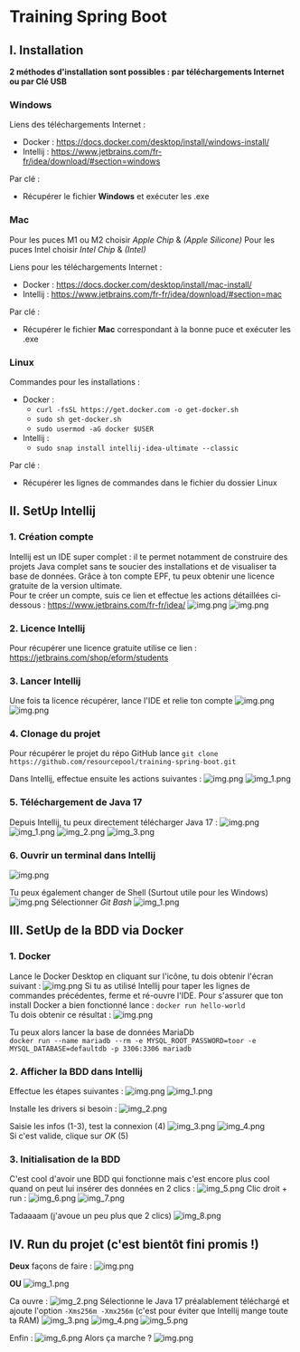 # Training Spring Boot

## I. Installation
**2 méthodes d'installation sont possibles : par téléchargements Internet ou par Clé USB**
### Windows
Liens des téléchargements Internet : 
- Docker : https://docs.docker.com/desktop/install/windows-install/
- Intellij : https://www.jetbrains.com/fr-fr/idea/download/#section=windows

Par clé : 
- Récupérer le fichier **Windows** et exécuter les .exe

### Mac 
Pour les puces M1 ou M2 choisir *Apple Chip* & *(Apple Silicone)*
Pour les puces Intel choisir *Intel Chip* & *(Intel)*

Liens pour les téléchargements Internet : 
- Docker  : https://docs.docker.com/desktop/install/mac-install/
- Intellij : https://www.jetbrains.com/fr-fr/idea/download/#section=mac

Par clé : 
- Récupérer le fichier **Mac** correspondant à la bonne puce et exécuter les .exe

### Linux 
Commandes pour les installations : 
- Docker : <br>
  - `curl -fsSL https://get.docker.com -o get-docker.sh` <br>
  - `sudo sh get-docker.sh`
  - `sudo usermod -aG docker $USER` 
- Intellij : <br>
  - `sudo snap install intellij-idea-ultimate --classic`

Par clé : 
- Récupérer les lignes de commandes dans le fichier du dossier Linux

## II. SetUp Intellij 
### 1. Création compte 
Intellij est un IDE super complet : il te permet notamment de construire des projets Java complet sans te soucier des installations et de visualiser ta base de données.
Grâce à ton compte EPF, tu peux obtenir une licence gratuite de la version ultimate. <br>
Pour te créer un compte, suis ce lien et effectue les actions détaillées ci-dessous : https://www.jetbrains.com/fr-fr/idea/
![img.png](img-readme/img.png)
![img.png](img-readme/img2.png)

### 2. Licence Intellij
Pour récupérer une licence gratuite utilise ce lien : https://jetbrains.com/shop/eform/students

### 3. Lancer Intellij 
Une fois ta licence récupérer, lance l'IDE et relie ton compte
![img.png](img-readme/img3.png)
![img.png](img-readme/img4.png)

### 4. Clonage du projet 
Pour récupérer le projet du répo GitHub lance `git clone https://github.com/resourcepool/training-spring-boot.git`

Dans Intellij, effectue ensuite les actions suivantes : 
![img.png](img-readme/img5.png)
![img_1.png](img-readme/img6.png)

### 5. Téléchargement de Java 17
Depuis Intellij, tu peux directement télécharger Java 17 :
![img.png](img-readme/img7.png)
![img_1.png](img-readme/img8.png)
![img_2.png](img-readme/img9.png)
![img_3.png](img-readme/img10.png)

### 6. Ouvrir un terminal dans Intellij 
![img.png](img-readme/img11.png)

Tu peux également changer de Shell (Surtout utile pour les Windows)
![img.png](img-readme/img12.png)
Sélectionner *Git Bash*
![img_1.png](img-readme/img13.png)

## III. SetUp de la BDD via Docker
### 1. Docker
Lance le Docker Desktop en cliquant sur l'icône, tu dois obtenir l'écran suivant :
![img.png](img-readme/img14.png)
Si tu as utilisé Intellij pour taper les lignes de commandes précédentes, ferme et ré-ouvre l'IDE.
Pour s'assurer que ton install Docker a bien fonctionné lance : 
`docker run hello-world` <br>
Tu dois obtenir ce résultat : 
![img.png](img-readme/img15.png)

Tu peux alors lancer la base de données MariaDb <br>
`docker run --name mariadb --rm -e MYSQL_ROOT_PASSWORD=toor -e MYSQL_DATABASE=defaultdb -p 3306:3306 mariadb`

### 2. Afficher la BDD dans Intellij 
Effectue les étapes suivantes : 
![img.png](img-readme/img16.png)
![img_1.png](img-readme/img17.png)

Installe les drivers si besoin : 
![img_2.png](img-readme/img18.png)

Saisie les infos (1-3), test la connexion (4) 
![img_3.png](img-readme/img19.png)
![img_4.png](img-readme/img20.png) <br> 
Si c'est valide, clique sur *OK* (5)

### 3. Initialisation de la BDD
C'est cool d'avoir une BDD qui fonctionne mais c'est encore plus cool quand on peut lui insérer des données en 2 clics :
![img_5.png](img-readme/img21.png)
Clic droit + run : 
![img_6.png](img-readme/img22.png)
![img_7.png](img-readme/img23.png)

Tadaaaam (j'avoue un peu plus que 2 clics)
![img_8.png](img-readme/img24.png)

## IV. Run du projet (c'est bientôt fini promis !)
**Deux** façons de faire : 
![img.png](img-readme/img25.png)

**OU**
![img_1.png](img-readme/img26.png)

Ca ouvre : 
![img_2.png](img-readme/img27.png)
Sélectionne le Java 17 préalablement téléchargé et ajoute l'option `-Xms256m -Xmx256m` (c'est pour éviter que Intellij mange toute ta RAM)
![img_3.png](img-readme/img28.png)
![img_4.png](img-readme/img29.png)
![img_5.png](img-readme/img30.png)

Enfin : 
![img_6.png](img-readme/img31.png)
Alors ça marche ?
![img.png](img-readme/img32.png)


